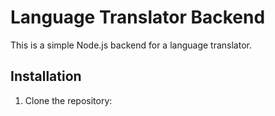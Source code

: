 # Language Translator Backend

This is a simple Node.js backend for a language translator.

## Installation

1. Clone the repository:
